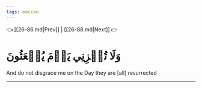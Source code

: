 ```yaml
---
tags: meccan
---
```


👈 [[26-86.md|Prev]] | [[26-88.md|Next]] 👉

# وَلَا تُخۡزِنِي يَوۡمَ يُبۡعَثُونَ

And do not disgrace me on the Day they are [all] resurrected

---

